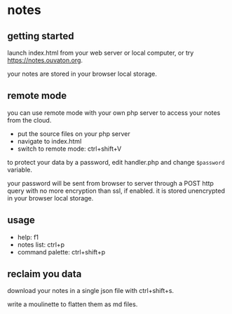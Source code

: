 # notes

## getting started

launch index.html from your web server or local computer, or try https://notes.ouvaton.org.

your notes are stored in your browser local storage.

## remote mode 

you can use remote mode with your own php server to access your notes from the cloud.

* put the source files on your php server
* navigate to index.html
* switch to remote mode: ctrl+shift+V

to protect your data by a password, edit handler.php and change `$password` variable. 

your password will be sent from browser to server through a POST http query with no more encryption than ssl, if enabled. it is stored unencrypted in your browser local storage.

## usage

* help: f1
* notes list: ctrl+p
* command palette: ctrl+shift+p

## reclaim you data

download your notes in a single json file with ctrl+shift+s.

write a moulinette to flatten them as md files.